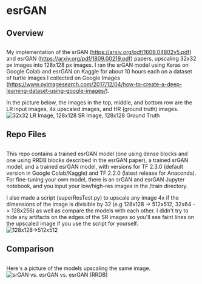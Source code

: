 # esrGAN
## Overview <h2>
My implementation of the srGAN (https://arxiv.org/pdf/1609.04802v5.pdf) and esrGAN (https://arxiv.org/pdf/1809.00219.pdf) papers, upscaling 32x32 px images into 128x128 px images. I ran the srGAN model using Keras on Google Colab and esrGAN on Kaggle for about 10 hours each on a dataset of turtle images I collected on Google Images (https://www.pyimagesearch.com/2017/12/04/how-to-create-a-deep-learning-dataset-using-google-images/).
  
  In the picture below, the images in the top, middle, and bottom row are the LR input images, 4x upscaled images, and HR (ground truth) images.
![32x32 LR Image, 128x128 SR Image, 128x128 Ground Truth](/results/32_128.png)

## Repo Files <h2>
This repo contains a trained esrGAN model (one using dense blocks and one using RRDB blocks described in the esrGAN paper), a trained srGAN model, and a trained esrGAN model, with versions for TF 2.3.0 (default version in Google Colab/Kaggle) and TF 2.2.0 (latest release for Anaconda). For fine-tuning your own model, there is an srGAN and esrGAN Jupyter notebook, and you input your low/high-res images in the /train directory.

I also made a script (superResTest.py) to upscale any image 4x if the dimensions of the image is divisible by 32 (e.g 128x128 -> 512x512, 32x64 -> 128x256)
as well as compare the models with each other. I didn't try to hide any artifacts on the edges of the SR images so you'll see faint lines on the upscaled image if you use the script for yourself.\
![128x128->512x512](/results/128_512.png)
## Comparison <h2>
Here's a picture of the models upscaling the same image.
![srGAN vs. esrGAN vs. esrGAN (RRDB)](/results/comparison.png)
